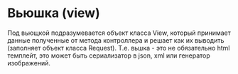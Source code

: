Вьюшка (view)
=============

Под вьющкой подразумевается объект класса View, который принимает данные полученные от метода контроллера и решает как их выводить (заполняет объект класса Request).
Т.е. вьшка - это не обязательно html темплейт, это может быть сериализатор в json, xml или генератор изображений.